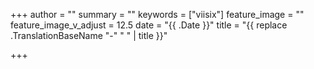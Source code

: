 +++
author = ""
summary = ""
keywords = ["viisix"]
feature_image = ""
feature_image_v_adjust = 12.5
date = "{{ .Date }}"
title = "{{ replace .TranslationBaseName "-" " " | title }}" 

+++
